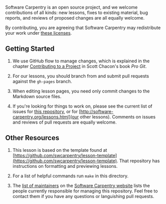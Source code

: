 Software Carpentry is an open source project,
and we welcome contributions of all kinds:
new lessons,
fixes to existing material,
bug reports,
and reviews of proposed changes are all equally welcome.

By contributing,
you are agreeing that Software Carpentry may redistribute your work under
[these licenses](LICENSE.html).

## Getting Started

1.  We use GitHub flow to manage changes,
    which is explained in the chapter [Contributing to a Project](http://git-scm.com/book/en/v2/GitHub-Contributing-to-a-Project)
    in Scott Chacon's book *Pro Git*.

2.  For our lessons,
    you should branch from and submit pull requests against the `gh-pages` branch.

3.  When editing lesson pages, you need only commit changes to the Markdown source files.

4.  If you're looking for things to work on,
    please see the current list of issues
    for [this repository](https://github.com/swcarpentry/lesson-template/issues),
    or for [http://software-carpentry.org/lessons.html](our other lessons).
    Comments on issues and reviews of pull requests are equally welcome.

## Other Resources

1.  This lesson is based on the template found at
    [https://github.com/swcarpentry/lesson-template](https://github.com/swcarpentry/lesson-template).
    That repository has instructions on formatting and previewing lessons.

2.  For a list of helpful commands run `make` in this directory.

3.  The [list of maintainers](http://software-carpentry.org/lessons.html#maintainers)
    on the [Software Carpentry website](http://software-carpentry.org)
    lists the people currently responsible for managing this repository.
    Feel free to contact them if you have any questions or languishing pull requests.
